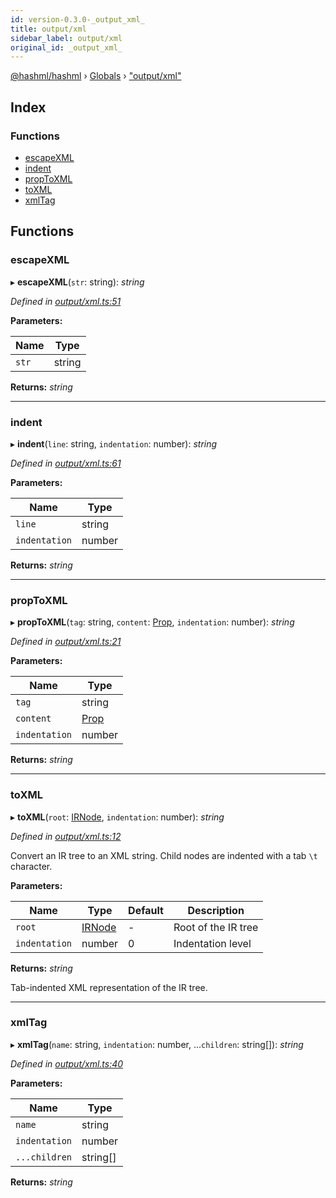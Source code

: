 ```yaml
---
id: version-0.3.0-_output_xml_
title: output/xml
sidebar_label: output/xml
original_id: _output_xml_
---
```


[@hashml/hashml](../index.md) › [Globals](../globals.md) › ["output/xml"](_output_xml_.md)

## Index

### Functions

* [escapeXML](_output_xml_.md#escapexml)
* [indent](_output_xml_.md#indent)
* [propToXML](_output_xml_.md#proptoxml)
* [toXML](_output_xml_.md#toxml)
* [xmlTag](_output_xml_.md#xmltag)

## Functions

###  escapeXML

▸ **escapeXML**(`str`: string): *string*

*Defined in [output/xml.ts:51](https://github.com/hashml/hashml/blob/6983021/src/output/xml.ts#L51)*

**Parameters:**

Name | Type |
------ | ------ |
`str` | string |

**Returns:** *string*

___

###  indent

▸ **indent**(`line`: string, `indentation`: number): *string*

*Defined in [output/xml.ts:61](https://github.com/hashml/hashml/blob/6983021/src/output/xml.ts#L61)*

**Parameters:**

Name | Type |
------ | ------ |
`line` | string |
`indentation` | number |

**Returns:** *string*

___

###  propToXML

▸ **propToXML**(`tag`: string, `content`: [Prop](_ir_irnode_.md#prop), `indentation`: number): *string*

*Defined in [output/xml.ts:21](https://github.com/hashml/hashml/blob/6983021/src/output/xml.ts#L21)*

**Parameters:**

Name | Type |
------ | ------ |
`tag` | string |
`content` | [Prop](_ir_irnode_.md#prop) |
`indentation` | number |

**Returns:** *string*

___

###  toXML

▸ **toXML**(`root`: [IRNode](../interfaces/_ir_irnode_.irnode.md), `indentation`: number): *string*

*Defined in [output/xml.ts:12](https://github.com/hashml/hashml/blob/6983021/src/output/xml.ts#L12)*

Convert an IR tree to an XML string.
Child nodes are indented with a tab `\t` character.

**Parameters:**

Name | Type | Default | Description |
------ | ------ | ------ | ------ |
`root` | [IRNode](../interfaces/_ir_irnode_.irnode.md) | - | Root of the IR tree |
`indentation` | number | 0 | Indentation level  |

**Returns:** *string*

Tab-indented XML representation of the IR tree.

___

###  xmlTag

▸ **xmlTag**(`name`: string, `indentation`: number, ...`children`: string[]): *string*

*Defined in [output/xml.ts:40](https://github.com/hashml/hashml/blob/6983021/src/output/xml.ts#L40)*

**Parameters:**

Name | Type |
------ | ------ |
`name` | string |
`indentation` | number |
`...children` | string[] |

**Returns:** *string*
